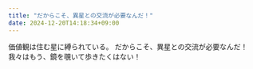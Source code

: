 ```yaml
---
title: "だからこそ、異星との交流が必要なんだ！"
date: 2024-12-20T14:18:34+09:00
---
```

価値観は住む星に縛られている。
だからこそ、異星との交流が必要なんだ！
我々はもう、鏡を覗いて歩きたくはない！
